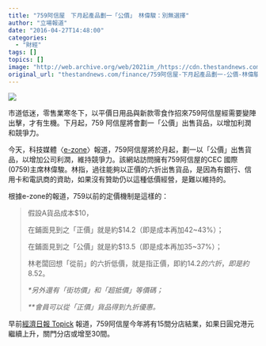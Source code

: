 ```yaml
---
title: "759阿信屋　下月起產品劃一「公價」　林偉駿：別無選擇"
author: "立場報道"
date: "2016-04-27T14:48:00"
categories:
  - "財經"
tags: []
topics: []
image: "http://web.archive.org/web/2021im_/https://cdn.thestandnews.com/media/photos/cache/759-09_tPK6k_1200x0.png"
original_url: "thestandnews.com/finance/759阿信屋-下月起產品劃一-公價-林偉駿-別無選擇"
---
```

![](http://web.archive.org/web/2021im_/https://cdn.thestandnews.com/media/photos/cache/759-09_tPK6k_1200x0.png)

市道低迷，零售業寒冬下，以平價日用品與新款零食作招來759阿信屋經需要變陣出擊，才有生機。下月起，759 阿信屋將會劃一「公價」出售貨品，以增加利潤和競爭力。

今天，科技媒體〈[e-zone](http://web.archive.org/web/20210629052743/http://www.e-zone.com.hk/channelnews.php?id=13794)〉報道，759阿信屋將於月起，劃一以「公價」出售貨品，以增加公司利潤，維持競爭力。該網站訪問擁有759阿信屋的CEC 國際(0759)主席林偉駿。林指，過往能夠以正價的六折出售貨品，是因為有銀行、信用卡和電訊商的資助，如果沒有贊助仍以這種低價經營，是難以維持的。

根據e-zone的報道，759以前的定價機制是這樣的：

> 假設A貨品成本$10，
> 
> 在鋪面見到之「正價」就是約$14.2（即是成本再加42~43%）；
> 
> 在鋪面見到之「公價」就是約$13.5（即是成本再加35~37%）；
> 
> 林老闆回想「從前」的六折低價，就是指正價，即約$14.2的六折，即是約$8.52。
> 
> _\*另外還有「街坊價」和「超抵價」等價碼；_
> 
> _\*\*會員可以從「正價」貨品得到九折優惠。_

早前[經濟日報 Topick](http://web.archive.org/web/20210629052743/http://topick.hket.com/article/1406135/%E9%9B%B6%E5%94%AE%E4%BD%8E%E8%BF%B7%20%E9%98%BF%E4%BF%A1%E5%B1%8B15%E5%88%86%E5%BA%97%E5%B9%B4%E5%85%A7%E7%B5%90%E6%A5%AD) 報道，759阿信屋今年將有15間分店結業，如果日圓兌港元繼續上升，關門分店或增至30間。